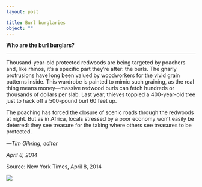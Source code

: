 ```yaml
---
layout: post

title: Burl burglaries
object: ""
---
```

**Who are the burl burglars?**

****

Thousand-year-old protected redwoods are being targeted by poachers and, like rhinos, it’s a specific part they’re after: the burls. The gnarly protrusions have long been valued by woodworkers for the vivid grain patterns inside. This wardrobe is painted to mimic such graining, as the real thing means money—massive redwood burls can fetch hundreds or thousands of dollars per slab. Last year, thieves toppled a 400-year-old tree just to hack off a 500-pound burl 60 feet up. 

The poaching has forced the closure of scenic roads through the redwoods at night. But as in Africa, locals stressed by a poor economy won’t easily be deterred: they see treasure for the taking where others see treasures to be protected.

*—Tim Gihring, editor*

*April 8, 2014*

Source: New York Times, April 8, 2014

![]({{siteurl.base}}/images/14-04-9_81.3_RedwoodBurlsEDIT-1.jpg)
